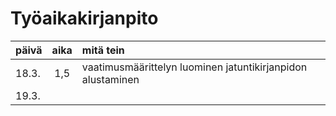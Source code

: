 # Työaikakirjanpito

| päivä | aika | mitä tein  |
| :-----|:----:|:-----|
| 18.3. | 1,5  | vaatimusmäärittelyn luominen jatuntikirjanpidon alustaminen |
| 19.3. |      | |